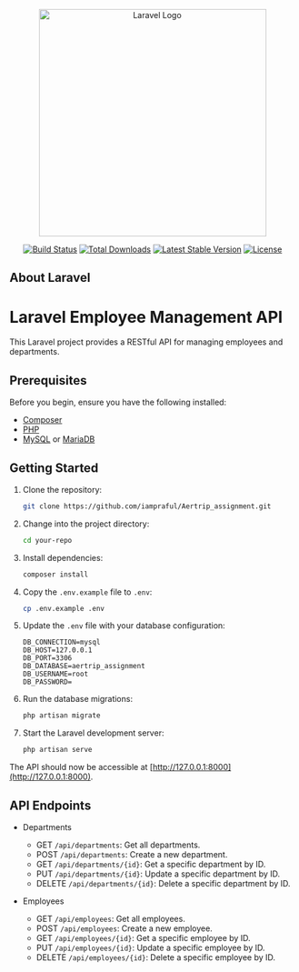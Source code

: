<p align="center"><a href="https://laravel.com" target="_blank"><img src="https://raw.githubusercontent.com/laravel/art/master/logo-lockup/5%20SVG/2%20CMYK/1%20Full%20Color/laravel-logolockup-cmyk-red.svg" width="400" alt="Laravel Logo"></a></p>

<p align="center">
<a href="https://github.com/laravel/framework/actions"><img src="https://github.com/laravel/framework/workflows/tests/badge.svg" alt="Build Status"></a>
<a href="https://packagist.org/packages/laravel/framework"><img src="https://img.shields.io/packagist/dt/laravel/framework" alt="Total Downloads"></a>
<a href="https://packagist.org/packages/laravel/framework"><img src="https://img.shields.io/packagist/v/laravel/framework" alt="Latest Stable Version"></a>
<a href="https://packagist.org/packages/laravel/framework"><img src="https://img.shields.io/packagist/l/laravel/framework" alt="License"></a>
</p>

## About Laravel

# Laravel Employee Management API

This Laravel project provides a RESTful API for managing employees and departments.

## Prerequisites

Before you begin, ensure you have the following installed:

- [Composer](https://getcomposer.org/)
- [PHP](https://www.php.net/)
- [MySQL](https://www.mysql.com/) or [MariaDB](https://mariadb.org/)

## Getting Started

1. Clone the repository:

    ```bash
    git clone https://github.com/iampraful/Aertrip_assignment.git
    ```

2. Change into the project directory:

    ```bash
    cd your-repo
    ```

3. Install dependencies:

    ```bash
    composer install
    ```

4. Copy the `.env.example` file to `.env`:

    ```bash
    cp .env.example .env
    ```

5. Update the `.env` file with your database configuration:

    ```env
    DB_CONNECTION=mysql
    DB_HOST=127.0.0.1
    DB_PORT=3306
    DB_DATABASE=aertrip_assignment
    DB_USERNAME=root
    DB_PASSWORD=
    ```

6. Run the database migrations:

    ```bash
    php artisan migrate
    ```

7. Start the Laravel development server:

    ```bash
    php artisan serve
    ```

The API should now be accessible at [http://127.0.0.1:8000](http://127.0.0.1:8000).

## API Endpoints

- Departments
    - GET `/api/departments`: Get all departments.
    - POST `/api/departments`: Create a new department.
    - GET `/api/departments/{id}`: Get a specific department by ID.
    - PUT `/api/departments/{id}`: Update a specific department by ID.
    - DELETE `/api/departments/{id}`: Delete a specific department by ID.

- Employees
    - GET `/api/employees`: Get all employees.
    - POST `/api/employees`: Create a new employee.
    - GET `/api/employees/{id}`: Get a specific employee by ID.
    - PUT `/api/employees/{id}`: Update a specific employee by ID.
    - DELETE `/api/employees/{id}`: Delete a specific employee by ID.
